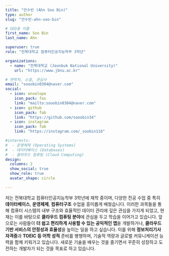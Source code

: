 ```yaml
---
title: "안수빈 (Ahn Soo Bin)"
type: author
slug: "안수빈-ahn-soo-bin"

# SEO용 이름
first_name: Soo Bin
last_name: Ahn

superuser: true
role: "전북대학교 컴퓨터인공지능학부 3학년"

organizations:
  - name: "전북대학교 (Jeonbuk National University)"
    url: "https://www.jbnu.ac.kr"

# 연락처, 소셜, 관심사
email: "sooobin0304@naver.com"
social:
  - icon: envelope
    icon_pack: fas
    link: "mailto:sooobin0304@naver.com"
  - icon: github
    icon_pack: fab
    link: "https://github.com/sooobin34"
  - icon: instagram
    icon_pack: fab
    link: "https://instagram.com/_soobin116"

#interests:
#  - 운영체제 (Operating Systems)
#  - 데이터베이스 (Databases)
#  - 클라우드 컴퓨팅 (Cloud Computing)
design:
  columns: 2
  show_social: true
  show_role: true
  avatar_shape: circle

---
```


저는 전북대학교 컴퓨터인공지능학부 3학년에 재학 중이며, 다양한 전공 수업 중 특히 **데이터베이스**, **운영체제**, **컴퓨터구조** 수업을 흥미롭게 배웠습니다. 이러한 과목들을 통해 컴퓨터 시스템의 내부 구조와 효율적인 데이터 관리에 깊은 관심을 가지게 되었고, 현재는 이를 바탕으로 **클라우드 컴퓨팅 분야**에 관심을 두고 학습을 이어가고 있습니다. 앞으로는 사람들이 **더 쉽고 편리하게 사용할 수 있는 공익적인 앱**을 개발하거나, **클라우드 기반 서비스의 안정성과 효율성**을 높이는 일을 하고 싶습니다. 이를 위해 **정보처리기사 자격증**과 **TOEIC 등 어학 성적** 준비를 병행하며, 기술적 역량과 글로벌 커뮤니케이션 능력을 함께 키워가고 있습니다. 새로운 기술을 배우는 것을 즐기면서 꾸준히 성장하고 도전하는 개발자가 되는 것을 목표로 하고 있습니다.